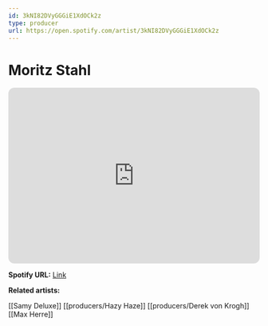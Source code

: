 ```yaml
---
id: 3kNI82DVyGGGiE1XdOCk2z
type: producer
url: https://open.spotify.com/artist/3kNI82DVyGGGiE1XdOCk2z
---
```

# Moritz Stahl

<iframe style="border-radius:12px" src="https://open.spotify.com/embed/artist/3kNI82DVyGGGiE1XdOCk2z" width="100%" height="352" frameBorder="0" allowfullscreen="" allow="autoplay; clipboard-write; encrypted-media; fullscreen; picture-in-picture" loading="lazy"></iframe>

**Spotify URL:** [Link](https://open.spotify.com/artist/3kNI82DVyGGGiE1XdOCk2z)

**Related artists:**

[[Samy Deluxe]]
[[producers/Hazy Haze]]
[[producers/Derek von Krogh]]
[[Max Herre]]

